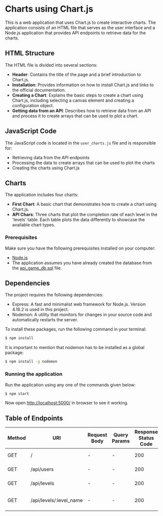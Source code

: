  # Charts using Chart.js 

This is a web application that uses Chart.js to create interactive charts. The application consists of an HTML file that serves as the user interface and a Node.js application that provides API endpoints to retrieve data for the charts.

## HTML Structure

The HTML file is divided into several sections:

- **Header**: Contains the title of the page and a brief introduction to Chart.js.
- **Installation**: Provides information on how to install Chart.js and links to the official documentation.
- **Creating a Chart**: Explains the basic steps to create a chart using Chart.js, including selecting a canvas element and creating a configuration object.
- **Getting data from an API**: Describes how to retrieve data from an API and process it to create arrays that can be used to plot a chart.

## JavaScript Code

The JavaScript code is located in the `user_charts.js` file and is responsible for:

- Retrieving data from the API endpoints
- Processing the data to create arrays that can be used to plot the charts
- Creating the charts using Chart.js

## Charts

The application includes four charts:

- **First Chart**: A basic chart that demonstrates how to create a chart using Chart.js.
- **API Chars**: Three charts that plot the completion rate of each level in the 'levels' table. Each table plots the data differently to showcase the available chart types.

### Prerequisites

Make sure you have the following prerequisites installed on your computer:

- [Node.js](https://nodejs.org/)
- The application assumes you have already created the database from the [api_game_db.sql](../../files/api_game_db.sql) file.

## Dependencies

The project requires the following dependencies:

- Express: A fast and minimalist web framework for Node.js. Version 4.18.2 is used in this project.
- Nodemon: A utility that monitors for changes in your source code and automatically restarts the server.

To install these packages, run the following command in your terminal:

```bash
$ npm install
```
It is important to mention that nodemon has to be installed as a global package:

```bash
$ npm install -g nodemon
```

### Running the application

Run the application using any one of the commands given below:

```bash
$ npm start
```
Now open <http://localhost:5000/> in browser to see it working. 


## Table of Endpoints

| Method | URI                         | Request Body   | Query Params | Response Status Code | Description               |
|--------|-----------------------------|----------------|--------------|----------------------|---------------------------|
| GET    | /                           | -              | -            | 200                  | Serve the HTML file       |
| GET    | /api/users                  | -              | -            | 200                  | Retrieve all user data    |
| GET    | /api/levels                 | -              | -            | 200                  | Retrieve top 5 levels     |
| GET    | /api/levels/:level_name     | -              | -            | 200                  | Retrieve specific level data|

